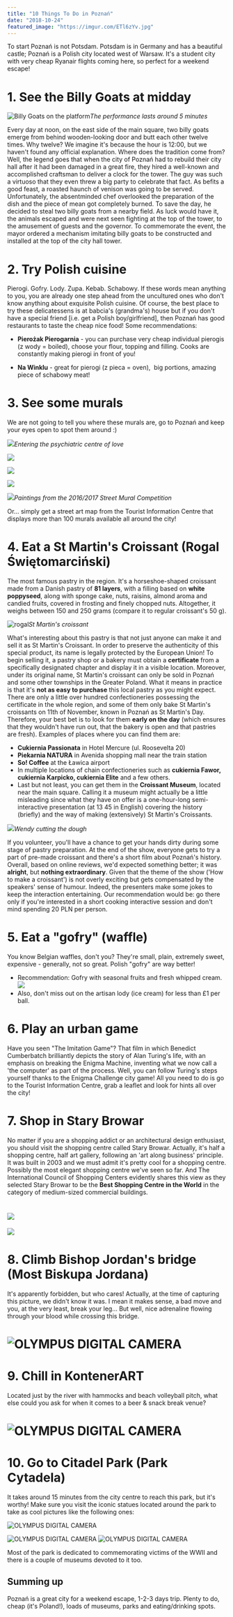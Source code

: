 ```yaml
---
title: "10 Things To Do in Poznań"
date: "2018-10-24"
featured_image: "https://imgur.com/ETl6zYv.jpg"
---
```


To start Poznań is not Potsdam. Potsdam is in Germany and has a beautiful castle; Poznań is a Polish city located west of Warsaw. It's a student city with very cheap Ryanair flights coming here, so perfect for a weekend escape!

# 1\. See the Billy Goats at midday

![Billy Goats on the platform](https://macandwentravelling.files.wordpress.com/2018/09/p8280846.jpg "Billy Goats")*The performance lasts around 5 minutes*

Every day at noon, on the east side of the main square, two billy goats emerge from behind wooden-looking door and butt each other twelve times. Why twelve? We imagine it's because the hour is 12:00, but we haven't found any official explanation. Where does the tradition come from? Well, the legend goes that when the city of Poznań had to rebuild their city hall after it had been damaged in a great fire, they hired a well-known and accomplished craftsman to deliver a clock for the tower. The guy was such a virtuoso that they even threw a big party to celebrate that fact. As befits a good feast, a roasted haunch of venison was going to be served. Unfortunately, the absentminded chef overlooked the preparation of the dish and the piece of mean got completely burned. To save the day, he decided to steal two billy goats from a nearby field. As luck would have it, the animals escaped and were next seen fighting at the top of the tower, to the amusement of guests and the governor. To commemorate the event, the mayor ordered a mechanism imitating billy goats to be constructed and installed at the top of the city hall tower.

# 2\. Try Polish cuisine

Pierogi. Gofry. Lody. Zupa. Kebab. Schabowy. If these words mean anything to you, you are already one step ahead from the uncultured ones who don't know anything about exquisite Polish cuisine. Of course, the best place to try these delicatessens is at babcia's (grandma's) house but if you don't have a special friend \[i.e. get a Polish boy/girlfriend\], then Poznań has good restaurants to taste the cheap nice food! Some recommendations:

- **Pierożak Pierogarnia** - you can purchase very cheap individual pierogis (z wody = boiled), choose your flour, topping and filling. Cooks are constantly making pierogi in front of you!

- **Na Winklu** - great for pierogi (z pieca = oven),  big portions, amazing piece of schabowy meat!

# 3\. See some murals

We are not going to tell you where these murals are, go to Poznań and keep your eyes open to spot them around :)

![](https://macandwentravelling.files.wordpress.com/2018/09/p8270734.jpg)*Entering the psychiatric centre of love*

![](https://macandwentravelling.files.wordpress.com/2018/09/p8270744.jpg)

![](https://macandwentravelling.files.wordpress.com/2018/09/p8270755.jpg)

![](https://macandwentravelling.files.wordpress.com/2018/09/p8270761.jpg)

![](https://macandwentravelling.files.wordpress.com/2018/09/p8270773.jpg)*Paintings from the 2016&#47;2017 Street Mural Competition*

Or... simply get a street art map from the Tourist Information Centre that displays more than 100 murals available all around the city!

# 4\. Eat a St Martin's Croissant (Rogal Świętomarciński)

The most famous pastry in the region. It's a horseshoe-shaped croissant made from a Danish pastry of **81 layers**, with a filling based on **white poppyseed**, along with sponge cake, nuts, raisins, almond aroma and candied fruits, covered in frosting and finely chopped nuts. Altogether, it weighs between 150 and 250 grams (compare it to regular croissant's 50 g).

![rogal](https://macandwentravelling.files.wordpress.com/2018/09/rogal.jpg)*St Martin's croissant*

What's interesting about this pastry is that not just anyone can make it and sell it as St Martin's Croissant. In order to preserve the authenticity of this special product, its name is legally protected by the European Union! To begin selling it, a pastry shop or a bakery must obtain a **certificate** from a specifically designated chapter and display it in a visible location. Moreover, under its original name, St Martin's croissant can only be sold in Poznań and some other townships in the Greater Poland. What it means in practice is that it's **not as easy to purchase** this local pastry as you might expect. There are only a little over hundred confectioneries possessing the certificate in the whole region, and some of them only bake St Martin's croissants on 11th of November, known in Poznań as St Martin's Day. Therefore, your best bet is to look for them **early on the day** (which ensures that they wouldn't have run out, that the bakery is open and that pastries are fresh). Examples of places where you can find them are:

- **Cukiernia Passionata** in Hotel Mercure (ul. Roosevelta 20)
- **Piekarnia NATURA** in Avenida shopping mall near the train station
- **So! Coffee** at the Ławica airport
- In multiple locations of chain confectioneries such as **cukiernia Fawor, cukiernia Karpicko, cukiernia Elite** and a few others.
- Last but not least, you can get them in the **Croissant Museum**, located near the main square. Calling it a museum might actually be a little misleading since what they have on offer is a one-hour-long semi-interactive presentation (at 13 45 in English) covering the history (briefly) and the way of making (extensively) St Martin's Croissants.

![](https://macandwentravelling.files.wordpress.com/2018/09/p8280939.jpg)*Wendy cutting the dough*

If you volunteer, you'll have a chance to get your hands dirty during some stage of pastry preparation. At the end of the show, everyone gets to try a part of pre-made croissant and there's a short film about Poznań's history. Overall, based on online reviews, we'd expected something better; it was **alright**, but **nothing extraordinary**. Given that the theme of the show ('How to make a croissant') is not overly exciting but gets compensated by the speakers' sense of humour. Indeed, the presenters make some jokes to keep the interaction entertaining. Our recommendation would be: go there only if you're interested in a short cooking interactive session and don't mind spending 20 PLN per person.

# 5\. Eat a "gofry" (waffle)

You know Belgian waffles, don't you? They're small, plain, extremely sweet, expensive - generally, not so great. Polish "gofry" are way better!

- Recommendation: Gofry with seasonal fruits and fresh whipped cream.
![](https://macandwentravelling.files.wordpress.com/2018/10/5dad4-img_3465.jpg)
- Also, don't miss out on the artisan lody (ice cream) for less than £1 per ball.

# 6\. Play an urban game

Have you seen "The Imitation Game"? That film in which Benedict Cumberbatch brilliantly depicts the story of Alan Turing's life, with an emphasis on breaking the Enigma Machine, inventing what we now call a 'the computer' as part of the process. Well, you can follow Turing's steps yourself thanks to the Enigma Challenge city game! All you need to do is go to the Tourist Information Centre, grab a leaflet and look for hints all over the city!

# 7\. Shop in Stary Browar

No matter if you are a shopping addict or an architectural design enthusiast, you should visit the shopping centre called Stary Browar. Actually, it's half a shopping centre, half art gallery, following an 'art along business' principle. It was built in 2003 and we must admit it's pretty cool for a shopping centre. Possibly the most elegant shopping centre we've seen so far. And The International Council of Shopping Centers evidently shares this view as they selected Stary Browar to be the **Best Shopping Centre in the World** in the category of medium-sized commercial buildings.

# ![](https://macandwentravelling.files.wordpress.com/2018/09/p8280949.jpg)
![](https://macandwentravelling.files.wordpress.com/2018/09/p8280955.jpg)

# 8\. Climb Bishop Jordan's bridge (Most Biskupa Jordana)

It's apparently forbidden, but who cares! Actually, at the time of capturing this picture, we didn't know it was. I mean it makes sense, a bad move and you, at the very least, break your leg... But well, nice adrenaline flowing through your blood while crossing this bridge.

# ![OLYMPUS DIGITAL CAMERA](https://macandwentravelling.files.wordpress.com/2018/09/p8280960.jpg)

# 9\. Chill in KontenerART

Located just by the river with hammocks and beach volleyball pitch, what else could you ask for when it comes to a beer & snack break venue?

# ![OLYMPUS DIGITAL CAMERA](https://macandwentravelling.files.wordpress.com/2018/09/p8280958.jpg)

# 10\. Go to Citadel Park (Park Cytadela)

It takes around 15 minutes from the city centre to reach this park, but it's worthy! Make sure you visit the iconic statues located around the park to take as cool pictures like the following ones:

![OLYMPUS DIGITAL CAMERA](https://macandwentravelling.files.wordpress.com/2018/09/p8280910.jpg)

![OLYMPUS DIGITAL CAMERA](https://macandwentravelling.files.wordpress.com/2018/09/p8280863.jpg)
![OLYMPUS DIGITAL CAMERA](https://macandwentravelling.files.wordpress.com/2018/09/p8280918.jpg)

Most of the park is dedicated to commemorating victims of the WWII and there is a couple of museums devoted to it too.

## Summing up

Poznań is a great city for a weekend escape, 1-2-3 days trip. Plenty to do, cheap (it's Poland!), loads of museums, parks and eating/drinking spots.
